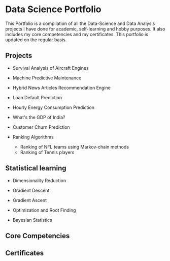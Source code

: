 # Data Science Portfolio
This Portfolio is a compilation of all the Data-Science and Data Analysis projects I have done for academic, self-learning and hobby purposes. It also includes my core competencies and my certificates. This portfolio is updated on the regular basis.

## Projects
  - Survival Analysis of Aircraft Engines
  
  - Machine Predictive Maintenance
  
  - Hybrid News Articles Recommendation Engine
  
  - Loan Default Prediction
  
  - Hourly Energy Consumption Prediction
  
  - What's the GDP of India?
  
  - Customer Churn Prediction
  
  - Ranking Algorithms
    - Ranking of NFL teams using Markov-chain methods
    - Ranking of Tennis players
    
## Statistical learning
  - Dimensionality Reduction
  
  - Gradient Descent 
  
  - Gradient Ascent
  
  - Optimization and Root Finding
  
  - Bayesian Statistics

## Core Competencies
  
## Certificates 
  
  
    
